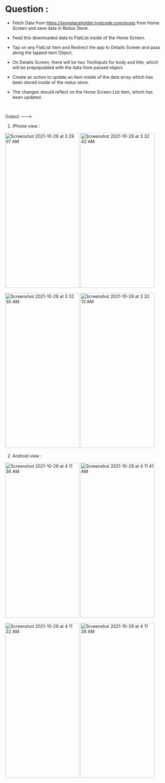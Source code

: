 # Question :

- Fetch Data from https://jsonplaceholder.typicode.com/posts from Home Screen and save data in Redux Store.

- Feed this downloaded data to FlatList inside of the Home Screen.

- Tap on any FlatList Item and Redirect the app to Details Screen and pass along the tapped item Object.

- On Details Screen, there will be two TextInputs for body and title, which will be prepopulated with the data from passed object.

- Create an action to update an item inside of the data array which has been stored inside of the redux store.

- The changes should reflect on the Home Screen List item, which has been updated.

&nbsp;  

Output --->

1) IPhone view :

<img width="240" height="500" alt="Screenshot 2021-10-29 at 3 29 07 AM" src="https://user-images.githubusercontent.com/62723964/139343906-3029c129-56ea-4185-a506-2d28015cebff.png"> <img width="240" height="500" alt="Screenshot 2021-10-29 at 3 32 42 AM" src="https://user-images.githubusercontent.com/62723964/139344082-3d0fd430-b891-4975-8869-b8df5f60e812.png">

<img width="240" height="500" alt="Screenshot 2021-10-29 at 3 32 30 AM" src="https://user-images.githubusercontent.com/62723964/139343962-5c98a6ee-5bd0-4085-8bc3-314ef014e7a7.png"> <img width="240" height="500" alt="Screenshot 2021-10-29 at 3 32 13 AM" src="https://user-images.githubusercontent.com/62723964/139344100-5939912c-24cb-44c3-a0d3-ff53a5db6376.png">





2) Android view :

<img width="240" height="500" alt="Screenshot 2021-10-29 at 4 11 36 AM" src="https://user-images.githubusercontent.com/62723964/139346112-382d0e1f-fef1-4717-9997-50ec451547dd.png"> <img width="240" height="500" alt="Screenshot 2021-10-29 at 4 11 41 AM" src="https://user-images.githubusercontent.com/62723964/139346135-19813125-947b-4426-b596-ebd873fa53ca.png">

<img width="240" height="500" alt="Screenshot 2021-10-29 at 4 11 22 AM" src="https://user-images.githubusercontent.com/62723964/139346178-035920ca-4768-4b8f-ba66-8e11ce1e53ac.png"> <img width="240" height="500" alt="Screenshot 2021-10-29 at 4 11 28 AM" src="https://user-images.githubusercontent.com/62723964/139346191-f73f4622-6d63-4baf-a434-5e29b5a6039c.png">

